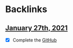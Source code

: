 
# Backlinks
## [January 27th, 2021](<January 27th, 2021.md>)
- [x] Complete the [GitHub](<GitHub.md>)


